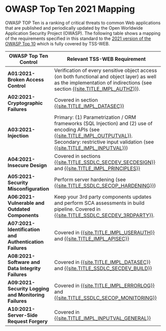 # OWASP Top Ten 2021 Mapping

OWASP TOP Ten is a ranking of critical threats to common Web applications that are published and periodically updated by the Open Worldwide Application Security Project (OWASP). The following table shows a mapping of the requirements specified in this standard to the [2021 version of the OWASP Top 10](https://owasp.org/www-project-top-ten/) which is fully covered by TSS-WEB.

| OWASP Top Ten Control  | Relevant TSS-WEB Requirement |
| ------------- | ------------- |
| **A01:2021-Broken Access Control** | Verification of every sensitive object access (on both functional and object layer) as well as the implementation of indirections (see section [{{site.TITLE_IMPL_AUTHZ}}]({{site.URL_IMPL_AUTHZ}})).  |
| **A02:2021-Cryptographic Failures** | Covered in section [{{site.TITLE_IMPL_DATASEC}}]({{site.URL_IMPL_DATASEC}}) |
| **A03:2021-Injection**  | Primary: (1) Parametrization / ORM frameworks (SQL Injection) and (2) use of encoding APIs (see [{{site.TITLE_IMPL_OUTPUTVAL}}]({{site.URL_IMPL_OUTPUTVAL}}). Secondary: restrictive input validation (see [{{site.TITLE_IMPL_INPUTVAL}}]({{site.URL_IMPL_INPUTVAL}}))|
| **A04:2021-Insecure Design** | Covered in sections [{{site.TITLE_SSDLC_SECDEV_SECDESIGN}}]({{site.URL_SSDLC_SECDEV_SECDESIGN}}) and [{{site.TITLE_IMPL_PRINCIPLES}}]({{site.URL_IMPL_PRINCIPLES}}) |
| **A05:2021-Security Misconfiguration** | Perform server hardening (see [{{site.TITLE_SSDLC_SECOP_HARDENING}}]({{site.URL_SSDLC_SECOPP_HARDENING}})) |
| **A06:2021-Vulnerable and Outdated Components**  | Keep your 3rd party components updates and perform SCA assessments in build pipeline. Covered in [{{site.TITLE_SSDLC_SECDEV_3RDPARTY}}]({{site.URL_SSDLC_SECDEV_3RDPARTY}}). |
| **A07:2021-Identification and Authentication Failures** | Covered in [{{site.TITLE_IMPL_USERAUTH}}]({{site.URL_IMPL_USERAUTH}}) and [{{site.TITLE_IMPL_APISEC}}]({{site.URL_IMPL_APISEC}}) |
| **A08:2021-Software and Data Integrity Failures** | Covered in [{{site.TITLE_IMPL_DATASEC}}]({{site.URL_IMPL_DATASEC}}) and [{{site.TITLE_SSDLC_SECDEV_BUILD}}]({{site.URL_SSDLC_SECDEV_BUILD}}) |
| **A09:2021-Security Logging and Monitoring Failures**  | Covered in [{{site.TITLE_IMPL_ERRORLOG}}]({{site.URL_IMPL_ERRORLOG}}) and [{{site.TITLE_SSDLC_SECOP_MONITORING}}]({{site.URL_SSDLC_SECOPP_MONITORING}}) |
| **A10:2021-Server-Side Request Forgery** | Covered in [{{site.TITLE_IMPL_INPUTVAL_GENERAL}}]({{site.URL_IMPL_INPUTVAL_GENERAL}}) |
